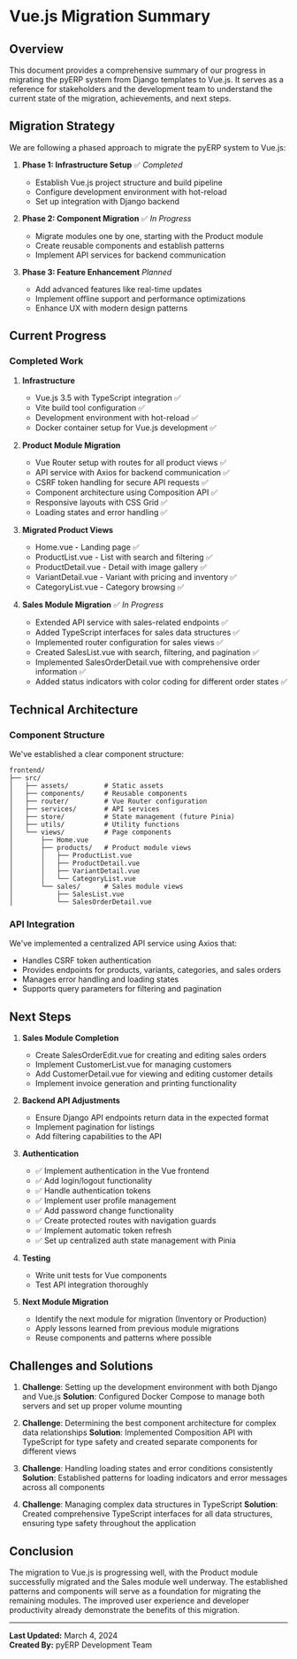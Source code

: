 # Vue.js Migration Summary

## Overview

This document provides a comprehensive summary of our progress in migrating the pyERP system from Django templates to Vue.js. It serves as a reference for stakeholders and the development team to understand the current state of the migration, achievements, and next steps.

## Migration Strategy

We are following a phased approach to migrate the pyERP system to Vue.js:

1. **Phase 1: Infrastructure Setup** ✅ *Completed*
   - Establish Vue.js project structure and build pipeline
   - Configure development environment with hot-reload
   - Set up integration with Django backend

2. **Phase 2: Component Migration** ✅ *In Progress*
   - Migrate modules one by one, starting with the Product module
   - Create reusable components and establish patterns
   - Implement API services for backend communication

3. **Phase 3: Feature Enhancement** *Planned*
   - Add advanced features like real-time updates
   - Implement offline support and performance optimizations
   - Enhance UX with modern design patterns

## Current Progress

### Completed Work

1. **Infrastructure**
   - Vue.js 3.5 with TypeScript integration ✅
   - Vite build tool configuration ✅
   - Development environment with hot-reload ✅
   - Docker container setup for Vue.js development ✅

2. **Product Module Migration**
   - Vue Router setup with routes for all product views ✅
   - API service with Axios for backend communication ✅
   - CSRF token handling for secure API requests ✅
   - Component architecture using Composition API ✅
   - Responsive layouts with CSS Grid ✅
   - Loading states and error handling ✅

3. **Migrated Product Views**
   - Home.vue - Landing page ✅
   - ProductList.vue - List with search and filtering ✅
   - ProductDetail.vue - Detail with image gallery ✅
   - VariantDetail.vue - Variant with pricing and inventory ✅
   - CategoryList.vue - Category browsing ✅

4. **Sales Module Migration** ✅ *In Progress*
   - Extended API service with sales-related endpoints ✅
   - Added TypeScript interfaces for sales data structures ✅
   - Implemented router configuration for sales views ✅
   - Created SalesList.vue with search, filtering, and pagination ✅
   - Implemented SalesOrderDetail.vue with comprehensive order information ✅
   - Added status indicators with color coding for different order states ✅

## Technical Architecture

### Component Structure

We've established a clear component structure:

```
frontend/
├── src/
│   ├── assets/         # Static assets
│   ├── components/     # Reusable components
│   ├── router/         # Vue Router configuration
│   ├── services/       # API services
│   ├── store/          # State management (future Pinia)
│   ├── utils/          # Utility functions
│   └── views/          # Page components
│       ├── Home.vue
│       ├── products/   # Product module views
│       │   ├── ProductList.vue
│       │   ├── ProductDetail.vue
│       │   ├── VariantDetail.vue
│       │   └── CategoryList.vue
│       └── sales/      # Sales module views
│           ├── SalesList.vue
│           └── SalesOrderDetail.vue
```

### API Integration

We've implemented a centralized API service using Axios that:

- Handles CSRF token authentication
- Provides endpoints for products, variants, categories, and sales orders
- Manages error handling and loading states
- Supports query parameters for filtering and pagination

## Next Steps

1. **Sales Module Completion**
   - Create SalesOrderEdit.vue for creating and editing sales orders
   - Implement CustomerList.vue for managing customers
   - Add CustomerDetail.vue for viewing and editing customer details
   - Implement invoice generation and printing functionality

2. **Backend API Adjustments**
   - Ensure Django API endpoints return data in the expected format
   - Implement pagination for listings
   - Add filtering capabilities to the API

3. **Authentication**
   - ✅ Implement authentication in the Vue frontend
   - ✅ Add login/logout functionality
   - ✅ Handle authentication tokens
   - ✅ Implement user profile management
   - ✅ Add password change functionality
   - ✅ Create protected routes with navigation guards
   - ✅ Implement automatic token refresh
   - ✅ Set up centralized auth state management with Pinia

4. **Testing**
   - Write unit tests for Vue components
   - Test API integration thoroughly

5. **Next Module Migration**
   - Identify the next module for migration (Inventory or Production)
   - Apply lessons learned from previous module migrations
   - Reuse components and patterns where possible

## Challenges and Solutions

1. **Challenge**: Setting up the development environment with both Django and Vue.js
   **Solution**: Configured Docker Compose to manage both servers and set up proper volume mounting

2. **Challenge**: Determining the best component architecture for complex data relationships
   **Solution**: Implemented Composition API with TypeScript for type safety and created separate components for different views

3. **Challenge**: Handling loading states and error conditions consistently
   **Solution**: Established patterns for loading indicators and error messages across all components

4. **Challenge**: Managing complex data structures in TypeScript
   **Solution**: Created comprehensive TypeScript interfaces for all data structures, ensuring type safety throughout the application

## Conclusion

The migration to Vue.js is progressing well, with the Product module successfully migrated and the Sales module well underway. The established patterns and components will serve as a foundation for migrating the remaining modules. The improved user experience and developer productivity already demonstrate the benefits of this migration.

---

**Last Updated:** March 4, 2024  
**Created By:** pyERP Development Team 